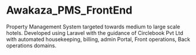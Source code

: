 # Awakaza_PMS_FrontEnd
Property Management System targeted towards medium to large scale hotels. Developed using Laravel with the guidance of Circlebook Pvt Ltd with automated housekeeping, billing, admin Portal, Front operations, Back operations domains.
